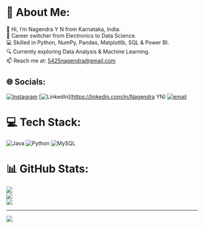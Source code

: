  # 💫 About Me:
👋 Hi, I’m Nagendra Y N from Karnataka, India.<br>🎯 Career switcher from Electronics to Data Science.<br>💻 Skilled in Python, NumPy, Pandas, Matplotlib, SQL & Power BI.<br>🔍 Currently exploring Data Analysis & Machine Learning.<br>📫 Reach me at: 5425nagendra@gmail.com


## 🌐 Socials:
[![Instagram](https://img.shields.io/badge/Instagram-%23E4405F.svg?logo=Instagram&logoColor=white)](https://instagram.com/mr._gowdru_28) [![LinkedIn](https://img.shields.io/badge/LinkedIn-%230077B5.svg?logo=linkedin&logoColor=white)](https://linkedin.com/in/Nagendra YN) [![email](https://img.shields.io/badge/Email-D14836?logo=gmail&logoColor=white)](mailto:5425nagendra@gmail.com) 

# 💻 Tech Stack:
![Java](https://img.shields.io/badge/java-%23ED8B00.svg?style=plastic&logo=openjdk&logoColor=white) ![Python](https://img.shields.io/badge/python-3670A0?style=plastic&logo=python&logoColor=ffdd54) ![MySQL](https://img.shields.io/badge/mysql-4479A1.svg?style=plastic&logo=mysql&logoColor=white)
# 📊 GitHub Stats:
![](https://github-readme-stats.vercel.app/api?username=NagendraYN&theme=merko&hide_border=true&include_all_commits=false&count_private=false)<br/>
![](https://nirzak-streak-stats.vercel.app/?user=NagendraYN&theme=merko&hide_border=true)<br/>
![](https://github-readme-stats.vercel.app/api/top-langs/?username=NagendraYN&theme=merko&hide_border=true&include_all_commits=false&count_private=false&layout=compact)

---
[![](https://visitcount.itsvg.in/api?id=NagendraYN&icon=0&color=0)](https://visitcount.itsvg.in)

<!-- Proudly created with GPRM ( https://gprm.itsvg.in ) -->

